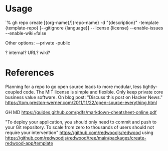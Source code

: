 # Usage

`% gh repo create [{org-name}/]{repo-name} -d "{description}" -template {template-repo} [--gitignore {language}] --license {license} --enable-issues --enable-wiki=false

Other options: --private -public

? internal? URL? wiki?

# References

Planning for a repo to go open source leads to more modular, less tightly-coupled code. The MIT license is simple and flexible. Only keep private core business value software. On blog post: "Discuss this post on Hacker News."  https://tom.preston-werner.com/2011/11/22/open-source-everything.html

GH MD https://guides.github.com/pdfs/markdown-cheatsheet-online.pdf

"To deploy your application, you should only need to commit and push to your Git repository. To scale from zero to thousands of users should not require your intervention" https://github.com/redwoodjs/redwood using https://github.com/redwoodjs/redwood/tree/main/packages/create-redwood-app/template
